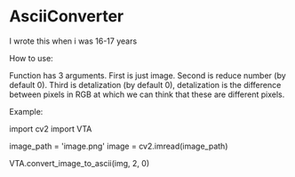 # AsciiConverter
I wrote this when i was 16-17 years

How to use:

Function has 3 arguments. First is just image. Second is reduce number (by default 0). Third is detalization (by default 0), detalization is the difference between pixels in RGB at which we can think that these are different pixels.

Example:

import cv2
import VTA

image_path = 'image.png'
image = cv2.imread(image_path)

VTA.convert_image_to_ascii(img, 2, 0)
